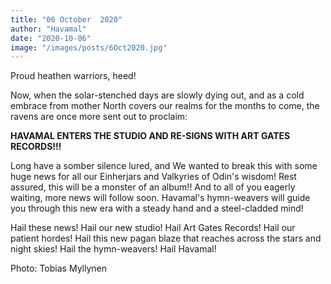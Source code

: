 ```yaml
---
title: "06 October  2020"
author: "Havamal"
date: "2020-10-06"
image: "/images/posts/6Oct2020.jpg"
---
```


Proud heathen warriors, heed!

Now, when the solar-stenched days are slowly dying out, and as a cold embrace from mother North covers our realms for the months to come, the ravens are once more sent out to proclaim:

**HAVAMAL ENTERS THE STUDIO AND RE-SIGNS WITH ART GATES RECORDS!!!**

Long have a somber silence lured, and We wanted to break this with some huge news for all our Einherjars and Valkyries of Odin's wisdom! Rest assured, this will be a monster of an album!! And to all of you eagerly waiting, more news will follow soon. Havamal's hymn-weavers will guide you through this new era with a steady hand and a steel-cladded mind!

Hail these news! Hail our new studio! Hail Art Gates Records! Hail our patient hordes! Hail this new pagan blaze that reaches across the stars and night skies! Hail the hymn-weavers! Hail Havamal!

Photo: Tobias Myllynen